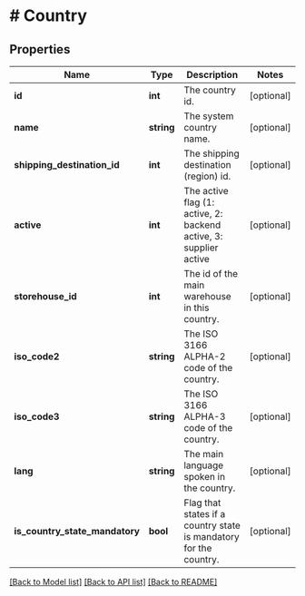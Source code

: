 # # Country

## Properties

Name | Type | Description | Notes
------------ | ------------- | ------------- | -------------
**id** | **int** | The country id. | [optional] 
**name** | **string** | The system country name. | [optional] 
**shipping_destination_id** | **int** | The shipping destination (region) id. | [optional] 
**active** | **int** | The active flag (1: active, 2: backend active, 3: supplier active | [optional] 
**storehouse_id** | **int** | The id of the main warehouse in this country. | [optional] 
**iso_code2** | **string** | The ISO 3166 ALPHA-2 code of the country. | [optional] 
**iso_code3** | **string** | The ISO 3166 ALPHA-3 code of the country. | [optional] 
**lang** | **string** | The main language spoken in the country. | [optional] 
**is_country_state_mandatory** | **bool** | Flag that states if a country state is mandatory for the country. | [optional] 

[[Back to Model list]](../../README.md#documentation-for-models) [[Back to API list]](../../README.md#documentation-for-api-endpoints) [[Back to README]](../../README.md)


